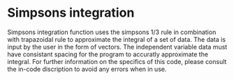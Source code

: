 # Simpsons integration
Simpsons integration function uses the simpsons 1/3 rule in combination with trapazoidal rule to approximate the integral of a set of data. The data is input by the user in the form of vectors. The independent variable data must have consistant spacing for the program to accuratly approximate the integral. For further information on the specifics of this code, please consult the in-code discription to avoid any errors when in use.

